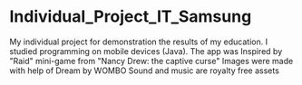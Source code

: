 # Individual_Project_IT_Samsung
My individual project for demonstration the results of my education.
I studied programming on mobile devices (Java).
The app was Inspired by "Raid" mini-game from "Nancy Drew: the captive curse"
Images were made with help of Dream by WOMBO
Sound and music are royalty free assets
